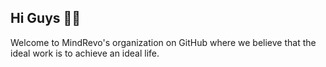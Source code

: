 ## Hi Guys 👏🏻
Welcome to MindRevo's organization on GitHub where we believe that the ideal work is to achieve an ideal life.
